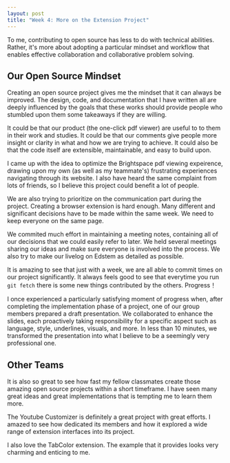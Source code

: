 ```yaml
---
layout: post
title: "Week 4: More on the Extension Project"
---
```


To me, contributing to open source has less to do with technical abilities.
Rather, it's more about adopting a particular mindset and workflow that enables
effective collaboration and collaborative problem solving.

<!--more-->

## Our Open Source Mindset

Creating an open source project gives me the mindset that it can always be
improved. The design, code, and documentation that I have written all are deeply
influenced by the goals that these works should provide people who stumbled upon
them some takeaways if they are willing.

It could be that our product (the one-click pdf viewer) are useful to to them in
their work and studies. It could be that our comments give people more insight
or clarity in what and how we are trying to achieve. It could also be that the
code itself are extensible, maintainable, and easy to build upon.

I came up with the idea to optimize the Brightspace pdf viewing expeirence,
drawing upon my own (as well as my teammate's) frustrating experiences
navigating through its website. I also have heard the same complaint from lots
of friends, so I believe this project could benefit a lot of people.

We are also trying to prioritize on the communication part during the project.
Creating a browser extension is hard enough. Many different and significant
decisions have to be made within the same week. We need to keep everyone on the
same page.

We commited much effort in maintaining a meeting notes, containing all of our
decisions that we could easily refer to later. We held several meetings sharing
our ideas and make sure everyone is involved into the process. We also try to
make our livelog on Edstem as detailed as possible.

It is amazing to see that just with a week, we are all able to commit times on
our project significantly. It always feels good to see that everytime you run
`git fetch` there is some new things contributed by the others. Progress！

I once experienced a particularly satisfying moment of progress when, after
completing the implementation phase of a project, one of our group members
prepared a draft presentation. We collaborated to enhance the slides, each
proactively taking responsibility for a specific aspect such as language, style,
underlines, visuals, and more. In less than 10 minutes, we transformed the
presentation into what I believe to be a seemingly very professional one.

## Other Teams

It is also so great to see how fast my fellow classmates create those amazing
open source projects within a short timeframe. I have seen many great ideas and
great implementations that is tempting me to learn them more.

The Youtube Customizer is definitely a great project with great efforts. I
amazed to see how dedicated its members and how it explored a wide range of
extension interfaces into its project.

I also love the TabColor extension. The example that it provides looks very
charming and enticing to me.
